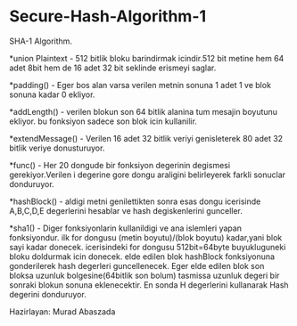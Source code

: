 # Secure-Hash-Algorithm-1
SHA-1 Algorithm.

*union Plaintext - 512 bitlik bloku barindirmak icindir.512 bit metine
hem 64 adet 8bit hem de 16 adet 32 bit seklinde erismeyi saglar.

*padding() - Eger bos alan varsa verilen metnin sonuna 1 adet 1 ve blok sonuna
kadar 0 ekliyor.

*addLength() - verilen blokun son 64 bitlik alanina tum mesajin boyutunu ekliyor.
bu fonksiyon sadece son blok icin kullanilir.

*extendMessage() - Verilen 16 adet 32 bitlik veriyi genisleterek 80 adet 32 bitlik 
veriye donusturuyor.

*func() - Her 20 dongude bir fonksiyon degerinin degismesi gerekiyor.Verilen 
i degerine gore dongu araligini belirleyerek farkli sonuclar donduruyor.

*hashBlock() - aldigi metni genilettikten sonra esas dongu icerisinde A,B,C,D,E 
degerlerini hesablar ve hash degiskenlerini gunceller.

*sha1() - Diger fonksiyonlarin kullanildigi ve ana islemleri yapan fonksiyondur.
ilk for dongusu (metin boyutu)/(blok boyutu) kadar,yani blok sayi kadar donecek.
icerisindeki for dongusu 512bit=64byte buyukluguneki bloku doldurmak icin donecek.
elde edilen blok hashBlock fonksiyonuna gonderilerek hash degerleri guncellenecek.
Eger elde edilen blok son bloksa uzunluk bolgesine(64bitlik son bolum) tasmissa 
uzunluk degeri bir sonraki blokun sonuna eklenecektir.
En sonda H degerlerini kullanarak Hash degerini donduruyor.


Hazirlayan: Murad Abaszada
